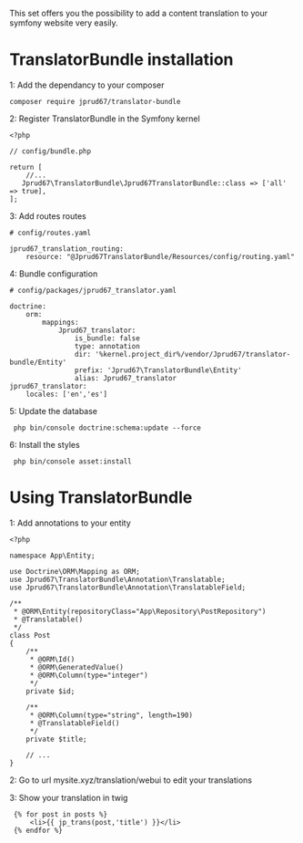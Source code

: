 
This set offers you the possibility to add a content translation to your symfony website very easily.
# TranslatorBundle installation
1: Add the dependancy to your composer

    composer require jprud67/translator-bundle

2: Register TranslatorBundle in the Symfony kernel

```
<?php

// config/bundle.php

return [
    //...
   Jprud67\TranslatorBundle\Jprud67TranslatorBundle::class => ['all' => true],
];
```

3: Add routes routes

```
# config/routes.yaml

jprud67_translation_routing:
    resource: "@Jprud67TranslatorBundle/Resources/config/routing.yaml"
```
4: Bundle configuration
 
 ````
 # config/packages/jprud67_translator.yaml
 
 doctrine:
     orm:
         mappings:
             Jprud67_translator:
                 is_bundle: false
                 type: annotation
                 dir: '%kernel.project_dir%/vendor/Jprud67/translator-bundle/Entity'
                 prefix: 'Jprud67\TranslatorBundle\Entity'
                 alias: Jprud67_translator
 jprud67_translator:
     locales: ['en','es']
 
 ````
 5: Update the database
  
  
     php bin/console doctrine:schema:update --force
 
 6: Install the styles
 
 
     php bin/console asset:install
     
# Using TranslatorBundle

1: Add annotations to your entity


```
<?php

namespace App\Entity;

use Doctrine\ORM\Mapping as ORM;
use Jprud67\TranslatorBundle\Annotation\Translatable;
use Jprud67\TranslatorBundle\Annotation\TranslatableField;

/**
 * @ORM\Entity(repositoryClass="App\Repository\PostRepository")
 * @Translatable()
 */
class Post
{
    /**
     * @ORM\Id()
     * @ORM\GeneratedValue()
     * @ORM\Column(type="integer")
     */
    private $id;

    /**
     * @ORM\Column(type="string", length=190)
     * @TranslatableField()
     */
    private $title;

    // ...
}
````
2: Go to url mysite.xyz/translation/webui to edit your translations

3: Show your translation in twig
    
     {% for post in posts %}
         <li>{{ jp_trans(post,'title') }}</li>
     {% endfor %}
     

